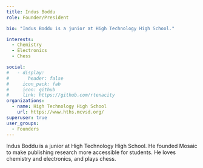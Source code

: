 ```yaml
---
title: Indus Boddu
role: Founder/President

bio: "Indus Boddu is a junior at High Technology High School."

interests:
  - Chemistry
  - Electronics
  - Chess

social:
#   - display:
#       header: false
#     icon_pack: fab
#     icon: github
#     link: https://github.com/rtenacity
organizations:
  - name: High Technology High School
    url: https://www.hths.mcvsd.org/
superuser: true
user_groups:
  - Founders
---
```


Indus Boddu is a junior at High Technology High School. He founded Mosaic to make publishing research more accessible for students. He loves chemistry and electronics, and plays chess.
